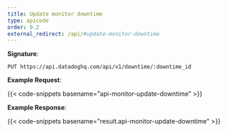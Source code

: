 ```yaml
---
title: Update monitor downtime
type: apicode
order: 9.2
external_redirect: /api/#update-monitor-downtime
---
```


**Signature**:

`PUT https://api.datadoghq.com/api/v1/downtime/:downtime_id`

**Example Request**:

{{< code-snippets basename="api-monitor-update-downtime" >}}

**Example Response**:

{{< code-snippets basename="result.api-monitor-update-downtime" >}}

